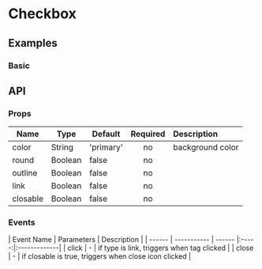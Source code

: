 # Checkbox

## Examples
### Basic
<code-pen hash='ZMMEze' :height="200"></code-pen>

## API
### Props
| Name | Type | Default | Required | Description |
| ------ | ----------- | ------ |:-----:|:-------------|
| color   | String | 'primary' | no | background color |
| round   | Boolean | false | no |  |
| outline   | Boolean | false | no |  |
| link   | Boolean | false | no |  |
| closable   | Boolean | false | no |  |

### Events
| Event Name | Parameters | Description |
| ------ | ----------- | ------ |:-----:|:-------------|
| click | - | if type is link, triggers when tag clicked |
| close | - | if closable is true, triggers when close icon clicked |

